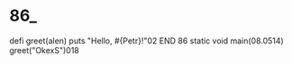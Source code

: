 # 86_
defi greet(alen)
  puts "Hello, #{Petr}!"02
END 86
static void main(08.0514)
greet("OkexS")018
